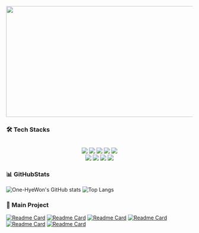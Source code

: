 <a href="https://github.com/devxb/gitanimals">
<img
  src="https://render.gitanimals.org/farms/One-HyeWon"
  width="600"
  height="300"
/>
</a>


### 🛠️ Tech Stacks 

<br> 

<div  align= "center"> 
  <img src="https://img.shields.io/badge/Git-F05032?style=for-the-badge&logo=Git&logoColor=white">
  <img src="https://img.shields.io/badge/Github-181717?style=for-the-badge&logo=Github&logoColor=white">
  <img src="https://img.shields.io/badge/Javascript-F7DF1E?style=for-the-badge&logo=Javascript&logoColor=white">
  <img src="https://img.shields.io/badge/Next.js-000000?style=for-the-badge&logo=Next.js&logoColor=white">
  <img src="https://img.shields.io/badge/Python-3776AB?style=for-the-badge&logo=Python&logoColor=white">
  <br/><img src="https://img.shields.io/badge/PyTorch-EE4C2C?style=for-the-badge&logo=PyTorch&logoColor=white">
  <img src="https://img.shields.io/badge/React-61DAFB?style=for-the-badge&logo=React&logoColor=white">
  <img src="https://img.shields.io/badge/Recoil-0179f3?style=for-the-badge&logo=Recoil&logoColor=white">
  <img src="https://img.shields.io/badge/Tailwind CSS-06B6D4?style=for-the-badge&logo=Tailwind CSS&logoColor=white">
</div>
    


### 📊 GitHubStats

![One-HyeWon's GitHub stats](https://github-readme-stats.vercel.app/api?username=One-HyeWon&theme=solarized-light&show_icons=true)
![Top Langs](https://github-readme-stats.vercel.app/api/top-langs/?username=One-HyeWon&theme=solarized-light&layout=compact&hide=jupyter%20notebook)

### 📍 Main Project
[![Readme Card](https://github-readme-stats.vercel.app/api/pin/?username=One-HyeWon&repo=level2-cv-semanticsegmentation-cv-8-lv3&theme=solarized-light)](https://github.com/boostcampaitech7/level2-cv-semanticsegmentation-cv-8-lv3)
[![Readme Card](https://github-readme-stats.vercel.app/api/pin/?username=One-HyeWon&repo=level2-objectdetection-cv-13&theme=solarized-light)](https://github.com/boostcampaitech7/level2-objectdetection-cv-13)
[![Readme Card](https://github-readme-stats.vercel.app/api/pin/?username=One-HyeWon&repo=Leets-2nd-Email&theme=solarized-light)](https://github.com/Leets-Official/Leets-2nd-Email)
[![Readme Card](https://github-readme-stats.vercel.app/api/pin/?username=One-HyeWon&repo=WeNeed-FE&theme=solarized-light)](https://github.com/Leets-Official/WeNeed-FE)
[![Readme Card](https://github-readme-stats.vercel.app/api/pin/?username=One-HyeWon&repo=Leetalk-FE&theme=solarized-light)](https://github.com/Leets-Official/Leetalk-FE)
[![Readme Card](https://github-readme-stats.vercel.app/api/pin/?username=One-HyeWon&repo=MoodMate-FE&theme=solarized-light)](https://github.com/Leets-Official/MoodMate-FE)


<!--
**One-HyeWon/One-HyeWon** is a ✨ _special_ ✨ repository because its `README.md` (this file) appears on your GitHub profile.

Here are some ideas to get you started:

- 🔭 I’m currently working on ...
- 🌱 I’m currently learning ...
- 👯 I’m looking to collaborate on ...
- 🤔 I’m looking for help with ...
- 💬 Ask me about ...
- 📫 How to reach me: ...
- 😄 Pronouns: ...
- ⚡ Fun fact: ...
-->
